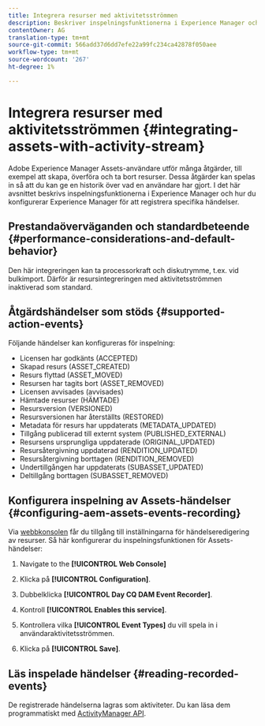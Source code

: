 ```yaml
---
title: Integrera resurser med aktivitetsströmmen
description: Beskriver inspelningsfunktionerna i Experience Manager och hur du konfigurerar det för att spela in specifika händelser.
contentOwner: AG
translation-type: tm+mt
source-git-commit: 566add37d6dd7efe22a99fc234ca42878f050aee
workflow-type: tm+mt
source-wordcount: '267'
ht-degree: 1%

---
```



# Integrera resurser med aktivitetsströmmen {#integrating-assets-with-activity-stream}

Adobe Experience Manager Assets-användare utför många åtgärder, till exempel att skapa, överföra och ta bort resurser. Dessa åtgärder kan spelas in så att du kan ge en historik över vad en användare har gjort. I det här avsnittet beskrivs inspelningsfunktionerna i Experience Manager och hur du konfigurerar Experience Manager för att registrera specifika händelser.

## Prestandaöverväganden och standardbeteende {#performance-considerations-and-default-behavior}

Den här integreringen kan ta processorkraft och diskutrymme, t.ex. vid bulkimport. Därför är resursintegreringen med aktivitetsströmmen inaktiverad som standard.

## Åtgärdshändelser som stöds {#supported-action-events}

Följande händelser kan konfigureras för inspelning:

* Licensen har godkänts (ACCEPTED)
* Skapad resurs (ASSET_CREATED)
* Resurs flyttad (ASSET_MOVED)
* Resursen har tagits bort (ASSET_REMOVED)
* Licensen avvisades (avvisades)
* Hämtade resurser (HÄMTADE)
* Resursversion (VERSIONED)
* Resursversionen har återställts (RESTORED)
* Metadata för resurs har uppdaterats (METADATA_UPDATED)
* Tillgång publicerad till externt system (PUBLISHED_EXTERNAL)
* Resursens ursprungliga uppdaterade (ORIGINAL_UPDATED)
* Resursåtergivning uppdaterad (RENDITION_UPDATED)
* Resursåtergivning borttagen (RENDITION_REMOVED)
* Undertillgången har uppdaterats (SUBASSET_UPDATED)
* Deltillgång borttagen (SUBASSET_REMOVED)

## Konfigurera inspelning av Assets-händelser {#configuring-aem-assets-events-recording}

Via [webbkonsolen](/help/sites-deploying/configuring-osgi.md) får du tillgång till inställningarna för händelseredigering av resurser. Så här konfigurerar du inspelningsfunktionen för Assets-händelser:

1. Navigate to the **[!UICONTROL Web Console]**

1. Klicka på **[!UICONTROL Configuration]**.

1. Dubbelklicka **[!UICONTROL Day CQ DAM Event Recorder]**.

1. Kontroll **[!UICONTROL Enables this service]**.

1. Kontrollera vilka **[!UICONTROL Event Types]** du vill spela in i användaraktivitetsströmmen.

1. Klicka på **[!UICONTROL Save]**.

## Läs inspelade händelser {#reading-recorded-events}

De registrerade händelserna lagras som aktiviteter. Du kan läsa dem programmatiskt med [ActivityManager API](https://helpx.adobe.com/experience-manager/6-5/sites/developing/using/reference-materials/javadoc/com/adobe/granite/activitystreams/ActivityManager.html).
